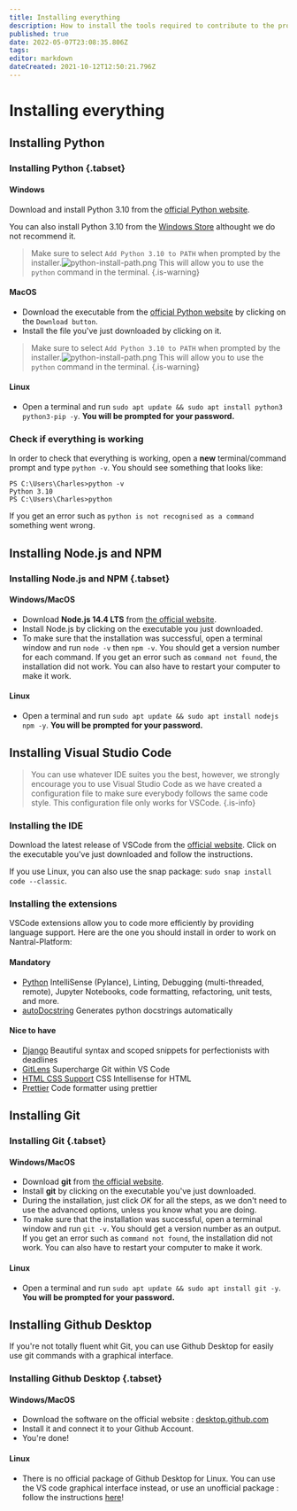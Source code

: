 ```yaml
---
title: Installing everything
description: How to install the tools required to contribute to the project
published: true
date: 2022-05-07T23:08:35.806Z
tags: 
editor: markdown
dateCreated: 2021-10-12T12:50:21.796Z
---
```


# Installing everything

## Installing Python
### Installing Python {.tabset}
#### Windows

Download and install Python 3.10 from the [official Python website](https://www.python.org/downloads/).

You can also install Python 3.10 from the [Windows Store](https://www.microsoft.com/fr-fr/p/python-310/9pjpw5ldxlz5?rtc=1#activetab=pivot:overviewtab) althought we do not recommend it.

> Make sure to select `Add Python 3.10 to PATH` when prompted by the installer.![python-install-path.png](/python-install-path.png)
This will allow you to use the `python` command in the terminal.
{.is-warning}

#### MacOS

- Download the executable from the [official Python website](https://www.python.org/downloads/) by clicking on the `Download button`.
- Install the file you've just downloaded by clicking on it.

> Make sure to select `Add Python 3.10 to PATH` when prompted by the installer.![python-install-path.png](/python-install-path.png)
This will allow you to use the `python` command in the terminal.
{.is-warning}

#### Linux

- Open a terminal and run `sudo apt update && sudo apt install python3 python3-pip -y`. **You will be prompted for your password.**

### Check if everything is working

In order to check that everything is working, open a **new** terminal/command prompt and type `python -v`. You should see something that looks like:
```
PS C:\Users\Charles>python -v
Python 3.10
PS C:\Users\Charles>python
```

If you get an error such as `python is not recognised as a command` something went wrong.


## Installing Node.js and NPM
### Installing Node.js and NPM {.tabset}

#### Windows/MacOS

- Download **Node.js 14.4 LTS** from [the official website](https://nodejs.org/en/).
- Install Node.js by clicking on the executable you just downloaded.
- To make sure that the installation was successful, open a terminal window and run `node -v` then `npm -v`. You should get a version number for each command. If you get an error such as `command not found`, the installation did not work. You can also have to restart your computer to make it work.

#### Linux

- Open a terminal and run `sudo apt update && sudo apt install nodejs npm -y`. **You will be prompted for your password.**


## Installing Visual Studio Code

> You can use whatever IDE suites you the best, however, we strongly encourage you to use Visual Studio Code as we have created a configuration file to make sure everybody follows the same code style. This configuration file only works for VSCode.
{.is-info}

### Installing the IDE
Download the latest release of VSCode from the [official website](https://code.visualstudio.com/). Click on the executable you've just downloaded and follow the instructions.

If you use Linux, you can also use the snap package: `sudo snap install code --classic`.

### Installing the extensions
VSCode extensions allow you to code more efficiently by providing language support. Here are the one you should install in order to work on Nantral-Platform:

#### Mandatory
* [Python](https://marketplace.visualstudio.com/items?itemName=ms-python.python) IntelliSense (Pylance), Linting, Debugging (multi-threaded, remote), Jupyter Notebooks, code formatting, refactoring, unit tests, and more.
* [autoDocstring](https://marketplace.visualstudio.com/items?itemName=njpwerner.autodocstring) Generates python docstrings automatically

#### Nice to have
* [Django](https://marketplace.visualstudio.com/items?itemName=batisteo.vscode-django) Beautiful syntax and scoped snippets for perfectionists with deadlines
* [GitLens](https://marketplace.visualstudio.com/items?itemName=eamodio.gitlens) Supercharge Git within VS Code
* [HTML CSS Support](https://marketplace.visualstudio.com/items?itemName=ecmel.vscode-html-css) CSS Intellisense for HTML
* [Prettier](https://marketplace.visualstudio.com/items?itemName=esbenp.prettier-vscode) Code formatter using prettier


## Installing Git
### Installing Git {.tabset}

#### Windows/MacOS

- Download **git** from [the official website](https://git-scm.com/download).
- Install **git** by clicking on the executable you've just downloaded.
- During the installation, just click _OK_ for all the steps, as we don't need to use the advanced options, unless you know what you are doing.
- To make sure that the installation was successful, open a terminal window and run `git -v`. You should get a version number as an output. If you get an error such as `command not found`, the installation did not work. You can also have to restart your computer to make it work.

#### Linux

- Open a terminal and run `sudo apt update && sudo apt install git -y`. **You will be prompted for your password.**

## Installing Github Desktop

If you're not totally fluent whit Git, you can use Github Desktop for easily use git commands with a graphical interface.

### Installing Github Desktop {.tabset}

#### Windows/MacOS

* Download the software on the official website : [desktop.github.com](https://desktop.github.com/)
* Install it and connect it to your Github Account.
* You're done!

#### Linux

* There is no official package of Github Desktop for Linux. You can use the VS code graphical interface instead, or use an unofficial package : follow the instructions [here](https://gist.github.com/berkorbay/6feda478a00b0432d13f1fc0a50467f1)!
